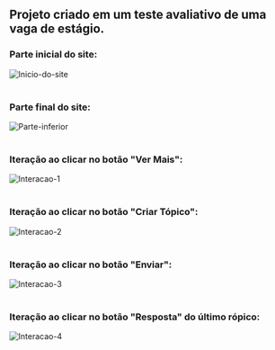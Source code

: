 ## Projeto criado em um teste avaliativo de uma vaga de estágio.

### Parte inicial do site:

![Inicio-do-site](https://user-images.githubusercontent.com/95860854/172993090-e4fce635-8811-490a-aefa-4a42bacb5a94.png) <br/><br/>

### Parte final do site:

![Parte-inferior](https://user-images.githubusercontent.com/95860854/172993349-15b54a2d-7c24-4a96-b7d4-1504909db203.png) <br/><br/>

### Iteração ao clicar no botão "Ver Mais":

![Interacao-1](https://user-images.githubusercontent.com/95860854/172993432-4e9cf393-def2-448f-8ec6-82538e46354e.png) <br/><br/>

### Iteração ao clicar no botão "Criar Tópico":

![Interacao-2](https://user-images.githubusercontent.com/95860854/172993510-194450cf-bd99-49bc-ba1c-dc3430b8e37f.png) <br/><br/>

### Iteração ao clicar no botão "Enviar":

![Interacao-3](https://user-images.githubusercontent.com/95860854/172993634-a4207490-7e39-4e0d-b3d0-a4c4ddd832a9.png) <br/><br/>

### Iteração ao clicar no botão "Resposta" do último rópico:

![Interacao-4](https://user-images.githubusercontent.com/95860854/172993716-c373491e-46ff-4638-b02f-195ccb487c97.png) <br/><br/>
